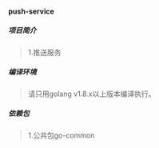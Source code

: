 #### push-service

##### 项目简介
> 1.推送服务

##### 编译环境
> 请只用golang v1.8.x以上版本编译执行。

##### 依赖包
> 1.公共包go-common  
